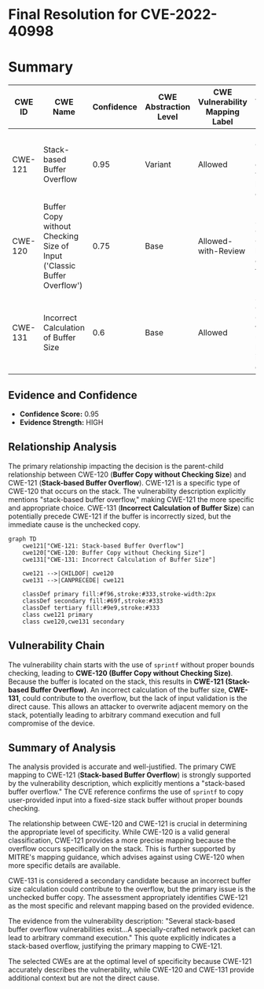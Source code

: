 # Final Resolution for CVE-2022-40998

# Summary
| CWE ID | CWE Name | Confidence | CWE Abstraction Level | CWE Vulnerability Mapping Label | CWE-Vulnerability Mapping Notes |
|---|---|---|---|---|---|
| CWE-121 | Stack-based Buffer Overflow | 0.95 | Variant | Allowed | Primary CWE. `sprintf` used on stack without bounds checking.|
| CWE-120 | Buffer Copy without Checking Size of Input ('Classic Buffer Overflow') | 0.75 | Base | Allowed-with-Review | Secondary Candidate. General buffer overflow due to `sprintf`. |
| CWE-131 | Incorrect Calculation of Buffer Size | 0.6 | Base | Allowed | Secondary Candidate. Contributory factor, but unchecked buffer copy is the more direct cause. |

## Evidence and Confidence

*   **Confidence Score:** 0.95
*   **Evidence Strength:** HIGH

## Relationship Analysis
The primary relationship impacting the decision is the parent-child relationship between CWE-120 (**Buffer Copy without Checking Size**) and CWE-121 (**Stack-based Buffer Overflow**). CWE-121 is a specific type of CWE-120 that occurs on the stack. The vulnerability description explicitly mentions "stack-based buffer overflow," making CWE-121 the more specific and appropriate choice. CWE-131 (**Incorrect Calculation of Buffer Size**) can potentially precede CWE-121 if the buffer is incorrectly sized, but the immediate cause is the unchecked copy.

```mermaid
graph TD
    cwe121["CWE-121: Stack-based Buffer Overflow"]
    cwe120["CWE-120: Buffer Copy without Checking Size"]
    cwe131["CWE-131: Incorrect Calculation of Buffer Size"]
    
    cwe121 -->|CHILDOF| cwe120
    cwe131 -->|CANPRECEDE| cwe121
    
    classDef primary fill:#f96,stroke:#333,stroke-width:2px
    classDef secondary fill:#69f,stroke:#333
    classDef tertiary fill:#9e9,stroke:#333
    class cwe121 primary
    class cwe120,cwe131 secondary
```

## Vulnerability Chain
The vulnerability chain starts with the use of `sprintf` without proper bounds checking, leading to **CWE-120 (Buffer Copy without Checking Size)**. Because the buffer is located on the stack, this results in **CWE-121 (Stack-based Buffer Overflow)**. An incorrect calculation of the buffer size, **CWE-131**, could contribute to the overflow, but the lack of input validation is the direct cause. This allows an attacker to overwrite adjacent memory on the stack, potentially leading to arbitrary command execution and full compromise of the device.

## Summary of Analysis
The analysis provided is accurate and well-justified. The primary CWE mapping to CWE-121 (**Stack-based Buffer Overflow**) is strongly supported by the vulnerability description, which explicitly mentions a "stack-based buffer overflow." The CVE reference confirms the use of `sprintf` to copy user-provided input into a fixed-size stack buffer without proper bounds checking.

The relationship between CWE-120 and CWE-121 is crucial in determining the appropriate level of specificity. While CWE-120 is a valid general classification, CWE-121 provides a more precise mapping because the overflow occurs specifically on the stack. This is further supported by MITRE's mapping guidance, which advises against using CWE-120 when more specific details are available.

CWE-131 is considered a secondary candidate because an incorrect buffer size calculation could contribute to the overflow, but the primary issue is the unchecked buffer copy. The assessment appropriately identifies CWE-121 as the most specific and relevant mapping based on the provided evidence.

The evidence from the vulnerability description: "Several stack-based buffer overflow vulnerabilities exist...A specially-crafted network packet can lead to arbitrary command execution." This quote explicitly indicates a stack-based overflow, justifying the primary mapping to CWE-121.

The selected CWEs are at the optimal level of specificity because CWE-121 accurately describes the vulnerability, while CWE-120 and CWE-131 provide additional context but are not the direct cause.